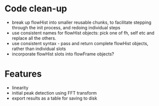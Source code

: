 # Code clean-up
- break up flowHist into smaller reusable chunks, to facilitate stepping through the init process, and redoing individual steps
- use consistent names for flowHist objects: pick one of fh, self etc and replace all the others.
- use consistent syntax - pass and return complete flowHist objects, rather than individual slots
- incorporate flowHist slots into flowFrame objects?

# Features
- linearity
- initial peak detection using FFT transform
- export results as a table for saving to disk

